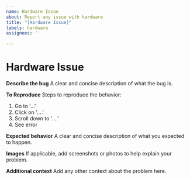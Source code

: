 ```yaml
---
name: Hardware Issue
about: Report any issue with hardware
title: "[Hardware Issue]"
labels: hardware
assignees: ''

---
```


# Hardware Issue

**Describe the bug**
A clear and concise description of what the bug is.

**To Reproduce**
Steps to reproduce the behavior:
1. Go to '...'
2. Click on '....'
3. Scroll down to '....'
4. See error

**Expected behavior**
A clear and concise description of what you expected to happen.

**Images**
If applicable, add screenshots or photos to help explain your problem.

**Additional context**
Add any other context about the problem here.
